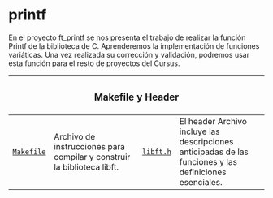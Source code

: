 # printf

En el proyecto ft_printf se nos presenta el trabajo de realizar la función Printf de la biblioteca de C. Aprenderemos la implementación de funciones variáticas. 
Una vez realizada su corrección y validación, podremos usar esta función para el resto de proyectos del Cursus. 


<table>
    <thead>
        <tr>
            <th colspan="4" id="original-functions" margin="30"><h3>Makefile y Header</h3></th>
        </tr>
    </thead>
    <tbody>
        <tr>
            <td width="10%"><a href="./Makefile"><code>Makefile</code></a></td>
            <td width="40%">Archivo de instrucciones para compilar y construir la biblioteca libft.</td>
            <td width="10%"><a href="./libft.h"><code>libft.h</code></a></td>
            <td width="40%">El header Archivo incluye las descripciones anticipadas de las funciones y las definiciones esenciales.</td>
        </tr>
    </tbody>
</table>
